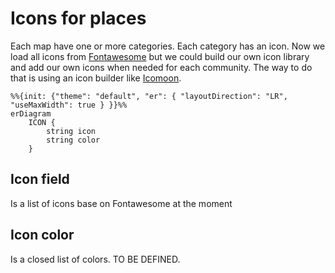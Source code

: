 # Icons for places
Each map have one or more categories. Each category has an icon. Now we load all icons from
[Fontawesome](https://fontawesome.com/) but we could build our own icon library and add our own icons when needed for each community.
The way to do that is using an icon builder like [Icomoon](https://icomoon.io/).

```mermaid
%%{init: {"theme": "default", "er": { "layoutDirection": "LR", "useMaxWidth": true } }}%%
erDiagram
    ICON {
        string icon
        string color
    }
```

## Icon field
Is a list of icons base on Fontawesome at the moment

## Icon color
Is a closed list of colors. TO BE DEFINED.

